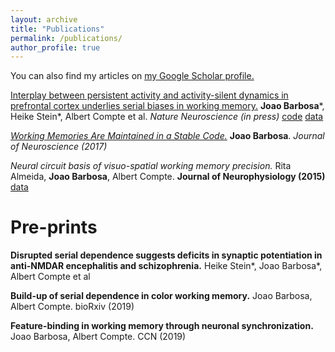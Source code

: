 ```yaml
---
layout: archive
title: "Publications"
permalink: /publications/
author_profile: true
---
```


You can also find my articles on <u><a href="https://scholar.google.es/citations?user=Q3-3_awAAAAJ&hl=en">my Google Scholar profile</a>.</u>

[Interplay between persistent activity and activity-silent dynamics in prefrontal cortex underlies serial biases in working memory.](https://www.biorxiv.org/content/10.1101/763938v1) **Joao Barbosa***, Heike Stein*, Albert Compte et al. *Nature Neuroscience (in press)* [code](https://github.com/comptelab/interplayPFC) [data](https://github.com/comptelab/interplayPFC)


[*Working Memories Are Maintained in a Stable Code.*](../files/Barbosa2017.pdf)  **Joao Barbosa**. *Journal of Neuroscience (2017)*


*Neural circuit basis of visuo-spatial working memory precision.*  Rita Almeida, **Joao Barbosa**, Albert Compte. **Journal of Neurophysiology (2015)** [data](https://github.com/comptelab/soon)

Pre-prints
=====

**Disrupted serial dependence suggests deficits in synaptic potentiation in anti-NMDAR encephalitis and schizophrenia.** Heike Stein*, Joao Barbosa*, Albert Compte et al

**Build-up of serial dependence in color working memory.** Joao Barbosa, Albert Compte. bioRxiv (2019)

**Feature-binding in working memory through neuronal synchronization.** Joao Barbosa, Albert Compte. CCN (2019)


